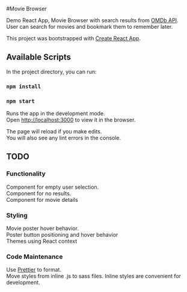 #Movie Browser

Demo React App, Movie Browser with search results from [OMDb API](http://www.omdbapi.com/).<br />
User can search for movies and bookmark them to remember later.


This project was bootstrapped with [Create React App](https://github.com/facebook/create-react-app).

## Available Scripts

In the project directory, you can run:

### `npm install`
### `npm start`

Runs the app in the development mode.<br />
Open [http://localhost:3000](http://localhost:3000) to view it in the browser.<br />

The page will reload if you make edits.<br />
You will also see any lint errors in the console.

## TODO

### Functionality
Component for empty user selection.</br>
Component for no results.</br>
Component for movie details


### Styling
Movie poster hover behavior.<br />
Poster button positioning and hover behavior<br />
Themes using React context


### Code Maintenance
Use [Prettier](https://prettier.io/) to format.<br />
Move styles from inline .js to sass files. Inline styles are convenient for development.